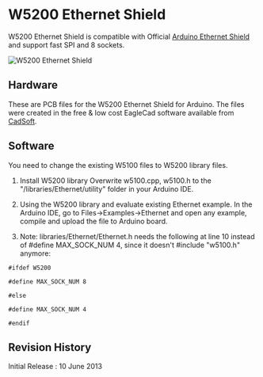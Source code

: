 # W5200 Ethernet Shield
W5200 Ethernet Shield is compatible with Official [Arduino Ethernet Shield](http://arduino.cc/en/Main/ArduinoEthernetShield) and support fast SPI and 8 sockets. 

![W5200 Ethernet Shield](http://wizwiki.net/files/W5200_Ethernet_Shield.jpeg "W5200 Ethernet Shield")

## Hardware
These are PCB files for the W5200 Ethernet Shield for Arduino. The files were created in the free & low cost EagleCad software available from [CadSoft](http://www.cadsoftusa.com/download-eagle/?language=en).


## Software
You need to change the existing W5100 files to W5200 library files.

1. Install W5200 library
   Overwrite w5100.cpp, w5100.h to the "/libraries/Ethernet/utility" folder in your Arduino IDE. 

2. Using the W5200 library and evaluate existing Ethernet example.
   In the Arduino IDE, go to Files->Examples->Ethernet and open any example, compile and upload the file to Arduino board.

3. Note: libraries/Ethernet/Ethernet.h needs the following at line 10 instead of #define MAX_SOCK_NUM 4, since it doesn't #include "w5100.h" anymore:

 `#ifdef W5200`

 `#define MAX_SOCK_NUM 8`

 `#else`
 
 `#define MAX_SOCK_NUM 4`

 `#endif`



## Revision History
Initial Release : 10 June 2013



